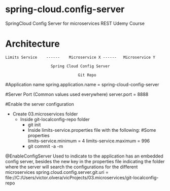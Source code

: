 # spring-cloud.config-server
SpringCloud Config Server for microservices REST Udemy Course

# Architecture

    Limits Service    ------    Microservice X ------   Microservice Y
                         
                        Spring Cloud Config Server

                                    Git Repo


#Application name
spring.application.name = spring-cloud-config-server

#Server Port (Common values used everywhere)
server.port = 8888

#Enable the server configuration
- Create 03.microservices folder
    - Inside git-localconfig-repo folder
        - git init
        - Inside limits-service.properties file with the following:
          #Some properties  
          limits-service.minimum = 4
          limits-service.maximum = 996
        - git commit -a -m 


@EnableConfigServer
Used to indicate to the application has an embedded config server, besides the new key in the properties file
indicating the folder where the server will search the configurations for the different microservices
spring.cloud.config.server.git.uri = file://C:/Users/victor.olvera/vicProjects/03.microservices/git-localconfig-repo


